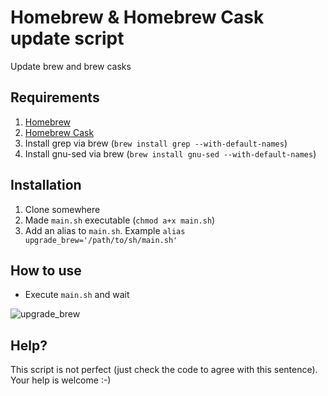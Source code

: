 Homebrew & Homebrew Cask update script
========================

Update brew and brew casks

## Requirements
1. [Homebrew](https://github.com/Homebrew/homebrew)
2. [Homebrew Cask](https://github.com/caskroom/homebrew-cask)
3. Install grep via brew (`brew install grep --with-default-names`)
4. Install gnu-sed via brew (`brew install gnu-sed --with-default-names`)

## Installation
1. Clone somewhere
2. Made `main.sh` executable (`chmod a+x main.sh`)
3. Add an alias to `main.sh`. Example `alias upgrade_brew='/path/to/sh/main.sh'`

## How to use
* Execute `main.sh` and wait

![upgrade_brew](https://lh6.googleusercontent.com/-fZTHiJlpZgc/VOjZg2PqTrI/AAAAAAAAAZQ/S3zbYxy4RRo/w972-h1420-no/brew-cask-upgrade.png)

## Help?
This script is not perfect (just check the code to agree with this sentence). Your help is welcome :-)
